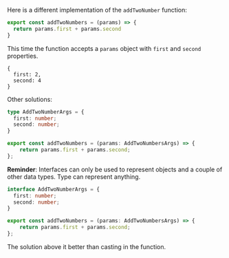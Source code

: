 Here is a different implementation of the `addTwoNumber` function:


```ts
export const addTwoNumbers = (params) => {
  return params.first + params.second
}
```

This time the function accepts a `params` object with `first` and `second` properties.

```
{
  first: 2, 
  second: 4
}
```

Other solutions:

```ts
type AddTwoNumberArgs = {
  first: number;
  second: number;
}

export const addTwoNumbers = (params: AddTwoNumbersArgs) => {
	return params.first + params.second;
};
```

**Reminder**: Interfaces can only be used to represent objects and a couple of other data types. Type can represent anything. 

```ts
interface AddTwoNumberArgs = {
  first: number;
  second: number;
}

export const addTwoNumbers = (params: AddTwoNumbersArgs) => {
	return params.first + params.second;
};
```

The solution above it better than casting in the function. 